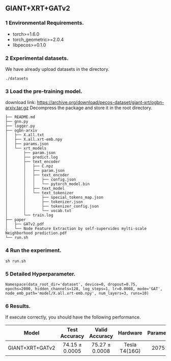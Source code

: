 ## GIANT+XRT+GATv2

### 1 Environmental Requirements.

- torch>=1.6.0
- torch_geometric>=2.0.4
- libpecos>=0.1.0

### 2 Experimental datasets.

We have already upload datasets in the directory.

```
./datasets
```

### 3 Load the pre-training model.

download link: https://archive.org/download/pecos-dataset/giant-xrt/ogbn-arxiv.tar.gz 
Decompress the package and store it in the root directory.
```
├── README.md
├── gnn.py
├── logger.py
├── ogbn-arxiv
│   ├── X.all.txt
│   ├── X.all.xrt-emb.npy
│   ├── params.json
│   └── xrt_models
│       ├── param.json
│       ├── predict.log
│       ├── text_encoder
│       │   ├── C.npz
│       │   ├── param.json
│       │   ├── text_encoder
│       │   │   ├── config.json
│       │   │   └── pytorch_model.bin
│       │   ├── text_model
│       │   └── text_tokenizer
│       │       ├── special_tokens_map.json
│       │       ├── tokenizer.json
│       │       ├── tokenizer_config.json
│       │       └── vocab.txt
│       └── train.log
├── paper
│   ├── GATv2.pdf
│   └── Node Feature Extraction by self-supervides mylti-scale Neighborhood prediction.pdf
└── run.sh
```

### 4 Run the experiment.

```shell
sh run.sh
```

### 5 Detailed Hyperparameter.

```
Namespace(data_root_dir='dataset', device=0, dropout=0.75, epochs=2000, hidden_channels=128, log_steps=1, lr=0.0008, mode='GAT', node_emb_path='model/X.all.xrt-emb.npy', num_layers=3, runs=10)
```

### 6 Results.

If execute correctly, you should have the following performance.

|      Model      | Test Accuracy  | Valid Accuracy |   Hardware    | Parameters |
| :-------------: | :------------: | :------------: | :-----------: | :--------: |
| GIANT+XRT+GATv2 | 74.15 ± 0.0005 | 75.27 ± 0.0008 | Tesla T4(16G) |   207520   |

